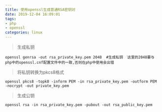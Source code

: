 ```yaml
---
title: 使用openssl生成普通RSA密钥对
date: 2019-12-04 16:09:01
tags: 
- php
- openssl
categories: linux
---
```

> 生成私钥
```shell
openssl genrsa -out rsa_private_key.pem 2048  #生成私钥  这里的2048要与php中的openssl.cnf配置文件中的一致,否则在php中使用会出错
```
> 将私钥转换为pkcs8格式
```shell
openssl pkcs8 -topk8 -inform PEM -in rsa_private_key.pem -outform PEM -nocrypt -out private_key.pem
```
>生成公钥
```shell
openssl rsa -in rsa_private_key.pem -pubout -out rsa_public_key.pem
```